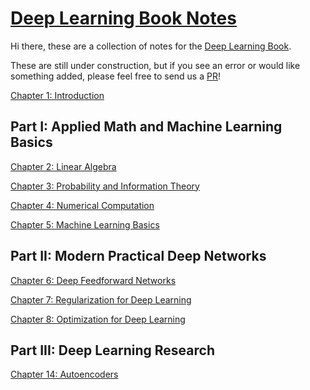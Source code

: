 # [Deep Learning Book Notes](https://ucla-labx.github.io/deeplearningbook-notes)

Hi there, these are a collection of notes for the [Deep Learning Book](http://www.deeplearningbook.org/).

These are still under construction, but if you see an error or would like something added, please feel free to send us a [PR](https://github.com/ucla-labx/deeplearningbook-notes/pulls)!

[Chapter 1: Introduction](/deeplearninbook-notes/Ch1-Introduction) 

## Part I: Applied Math and Machine Learning Basics
[Chapter 2: Linear Algebra](/deeplearningbook-notes/Ch2-Linear-Algebra) 

[Chapter 3: Probability and Information Theory](/deeplearningbook-notes/Ch3-Probability-Information-Theory) 

[Chapter 4: Numerical Computation](/deeplearningbook-notes/Ch4-Numerical-Computation)

[Chapter 5: Machine Learning Basics](/deeplearningbook-notes/Ch5-Machine-Learning-Basics)

## Part II: Modern Practical Deep Networks

[Chapter 6: Deep Feedforward Networks](/deeplearningbook-notes/Ch6-Feedforward-Neural-Networks)

[Chapter 7: Regularization for Deep Learning](/deeplearningbook-notes/Ch7-Regularization)

[Chapter 8: Optimization for Deep Learning](/deeplearningbook-notes/Ch8-Optimization)

## Part III: Deep Learning Research

[Chapter 14: Autoencoders](/deeplearningbook-notes/Ch14-Autoencoders)
